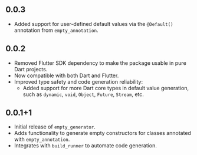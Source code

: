 ## 0.0.3

- Added support for user-defined default values via the `@Default()` annotation from `empty_annotation`.

## 0.0.2

- Removed Flutter SDK dependency to make the package usable in pure Dart projects.
- Now compatible with both Dart and Flutter.
- Improved type safety and code generation reliability:
  - Added support for more Dart core types in default value generation, such as `dynamic`, `void`, `Object`, `Future`, `Stream`, etc.
 

## 0.0.1+1

- Initial release of `empty_generator`.
- Adds functionality to generate empty constructors for classes annotated with `empty_annotation`.
- Integrates with `build_runner` to automate code generation.
